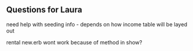 ## Questions for Laura


need help with seeding info - depends on how income table will be layed out

rental new.erb wont work because of method in show?

